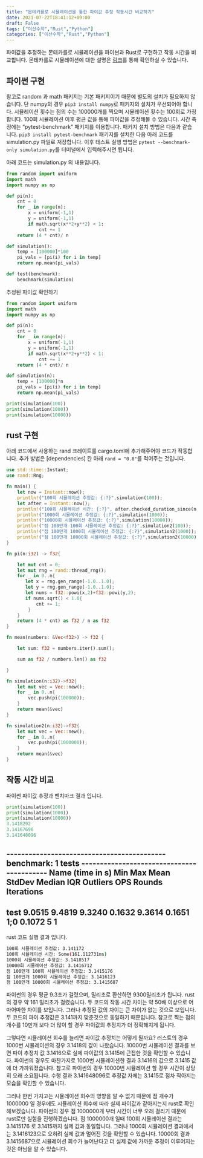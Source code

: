 ```yaml
---
title: "몬테카를로 시뮬레이션을 통한 파이값 추정 작동시간 비교하기"
date: 2021-07-22T18:41:12+09:00
draft: False
tags: ["이산수학","Rust","Python"]
categories: ["이산수학","Rust","Python"]
---
```


파이값을 추정하는 몬테카를로 시뮬레이션을 파이썬과 Rust로 구현하고 작동 시간을 비교합니다. 몬테카를로 시뮬레이션에 대한 설명은 [링크](https://choosunsick.github.io/post/montecalo/)를 통해 확인하실 수 있습니다.

## 파이썬 구현

참고로 random 과 math 패키지는 기본 패키지이기 때문에 별도의 설치가 필요하지 않습니다. 단 numpy의 경우 `pip3 install numpy`로 패키지의 설치가 우선되어야 합니다. 시뮬레이션 횟수는 점의 수는 100000개를 찍으며 시뮬레이션 횟수는 100회로 가정합니다. 100회 시뮬레이션 이후 평균 값을 통해 파이값을 추정해볼 수 있습니다. 시간 측정에는 “pytest-benchmark” 패키지를 이용합니다. 패키지 설치 방법은 다음과 같습니다. `pip3 install pytest-benchmark` 패키지를 설치한 다음 아래 코드를 simulation.py 파일로 저장합니다. 이후 테스트 실행 방법은 `pytest --benchmark-only simulation.py`를 터미널에서 입력해주시면 됩니다.

아래 코드는 simulation.py 의 내용입니다.

```python
from random import uniform
import math
import numpy as np

def pi(n):
    cnt = 0
    for _ in range(n):
        x = uniform(-1,1)
        y = uniform(-1,1)
        if math.sqrt(x**2+y**2) < 1:
            cnt += 1
    return (4 * cnt)/ n

def simulation():
    temp = [100000]*100
    pi_vals = [pi(i) for i in temp]
    return np.mean(pi_vals)

def test(benchmark):
    benchmark(simulation)
```

추정된 파이값 확인하기

```python
from random import uniform
import math
import numpy as np

def pi(n):
    cnt = 0
    for _ in range(n):
        x = uniform(-1,1)
        y = uniform(-1,1)
        if math.sqrt(x**2+y**2) < 1:
            cnt += 1
    return (4 * cnt)/ n

def simulation(n):
    temp = [100000]*n
    pi_vals = [pi(i) for i in temp]
    return np.mean(pi_vals)

print(simulation(100))
print(simulation(1000))
print(simulation(10000))
```

## rust 구현

아래 코드에서 사용하는 rand 크레이트를 cargo.toml에 추가해주어야 코드가 작동합니다. 추가 방법은 [dependencies] 칸 아래 `rand = "0.8"`를 적어주는 것입니다. 

```rust
use std::time::Instant;
use rand::Rng;

fn main() {
    let now = Instant::now();
    println!("100회 시뮬레이션 추정값: {:?}",simulation(100));
    let after = Instant::now();
    println!("100회 시뮬레이션 시간: {:?}", after.checked_duration_since(now));
    println!("1000회 시뮬레이션 추정값: {:?}",simulation(1000));
    println!("10000회 시뮬레이션 추정값: {:?}",simulation(10000));
    println!("점 100만개 100회 시뮬레이션 추정값: {:?}",simulation2(100));
    println!("점 100만개 1000회 시뮬레이션 추정값: {:?}",simulation2(1000));
    println!("점 100만개 10000회 시뮬레이션 추정값: {:?}",simulation2(10000));
}

fn pi(n:i32) -> f32{

    let mut cnt = 0;
    let mut rng = rand::thread_rng();
    for _ in 0..n{
       let x = rng.gen_range(-1.0..1.0);
       let y = rng.gen_range(-1.0..1.0);
       let nums = f32::powi(x,2)+f32::powi(y,2);
       if nums.sqrt() < 1.0{
           cnt += 1;
        }
    }
    return (4 * cnt) as f32 / n as f32
} 

fn mean(numbers: &Vec<f32>) -> f32 {

    let sum: f32 = numbers.iter().sum();

    sum as f32 / numbers.len() as f32

}

fn simulation(n:i32)->f32{
    let mut vec = Vec::new();
    for _ in 0..n{
        vec.push(pi(100000));
    }
    return mean(&vec)
}

fn simulation2(n:i32)->f32{
    let mut vec = Vec::new();
    for _ in 0..n{
        vec.push(pi(1000000));
    }
    return mean(&vec)
}


```

## 작동 시간 비교

파이썬 파이값 추정과 벤치마크 결과 입니다.

```python
print(simulation(100))
print(simulation(1000))
print(simulation(10000))
3.1418292
3.14167696
3.141648096
```

------------------------------------------- benchmark: 1 tests ------------------------------------------
Name (time in s)        Min     Max    Mean  StdDev  Median     IQR  Outliers     OPS  Rounds  Iterations
---------------------------------------------------------------------------------------------------------
test                 9.0515  9.4819  9.3240  0.1632  9.3614  0.1651       1;0  0.1072       5           1
---------------------------------------------------------------------------------------------------------

rust 코드 실행 결과 입니다.

```bash
100회 시뮬레이션 추정값: 3.141172
100회 시뮬레이션 시간: Some(161.112731ms)
1000회 시뮬레이션 추정값: 3.1418517
10000회 시뮬레이션 추정값: 3.1416712
점 100만개 100회 시뮬레이션 추정값: 3.1415176
점 100만개 1000회 시뮬레이션 추정값: 3.1416123
점 100만개 10000회 시뮬레이션 추정값: 3.1415687
```

파이썬의 경우 평균 9.3초가 걸렸으며, 밀리초로 환산하면 9300밀리초가 됩니다. rust의 경우 약 161 밀리초가 걸렸습니다. 두 코드의 작동 시간 차이는 약 50배 이상으로 어마어마한 차이를 보입니다. 그러나 추정된 값의 차이는 큰 차이가 없는 것으로 보입니다. 두 코드의 파이 추정값은 3.141까지 맞춘것으로 동일하기 때문입니다. 참고로 찍는 점의 개수를 10만개 보다 더 많이 할 경우 파이값의 추정치가 더 정확해지게 됩니다.

그렇다면 시뮬레이션 회수를 늘리면 파이값 추정치는 어떻게 될까요? 러스트의 경우 1000번 시뮬레이션의 경우 3.1418의 값이 나왔습니다. 10000번 시뮬레이션 결과를 보면 파이 추정치 값 3.1416으로 실제 파이값의 3.1415에 근접한 것을 확인할 수 있습니다. 파이썬의 경우도 마찬가지로 1000번 시뮬레이션한 결과 3.1416의 값으로 3.1415 값에 더 가까워졌습니다. 참고로 파이썬의 경우 10000번 시뮬레이션 할 경우 시간이 상당히 오래 소요됩니다. 수행 결과 3.141648096로 추정값 자체는 3.1415로 점차 작아지는 모습을 확인할 수 있습니다.

그러나 한번 가지고는 시뮬레이션 회수의 영향을 알 수 없기 때문에 점 개수가 1000000 일 경우에도 시뮬레이션 회수에 따라 실제 파이값과 같아지는지 rust로 확인해보겠습니다. 파이썬의 경우 점 1000000개 부터 시간이 너무 오래 걸리기 때문에 rust로만 실험을 진행하겠습니다. 점 1000000개 일때 100회 시뮬레이션 결과는 3.1415176 로 3.1415까지 실제 값과 동일합니다. 그러나 1000회 시뮬레이션 결과에서는 3.1416123으로 오히려 실제 값과 멀어진 것을 확인할 수 있습니다. 10000회 결과 3.1415687으로 시뮬레이션 회수가 늘어난다고 더 실제 값에 가까운 추정이 이루어지는 것은 아님을 알 수 있습니다.